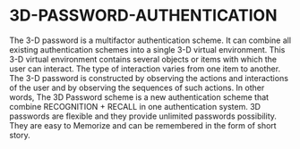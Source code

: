 # 3D-PASSWORD-AUTHENTICATION
The 3-D password is a multifactor authentication scheme. It can combine all existing authentication schemes into a single 3-D virtual environment. This 3-D virtual environment contains several objects or items with which the user can interact. The type of interaction varies from one item to another. The 3-D password is constructed by observing the actions and interactions of the user and by observing the sequences of such actions. In other words, The 3D Password scheme is a new authentication scheme that combine RECOGNITION + RECALL in one authentication system. 3D passwords are flexible and they provide unlimited passwords possibility. They are easy to Memorize and can be remembered in the form of short story.
